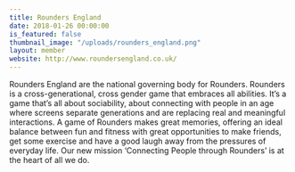 ```yaml
---
title: Rounders England
date: 2018-01-26 00:00:00
is_featured: false
thumbnail_image: "/uploads/rounders_england.png"
layout: member
website: http://www.roundersengland.co.uk/
---
```


Rounders England are the national governing body for Rounders. Rounders is a cross-generational, cross gender game that embraces all abilities. It’s a game that’s all about sociability, about connecting with people in an age where screens separate generations and are replacing real and meaningful interactions. A game of Rounders makes great memories, offering an ideal balance between fun and fitness with great opportunities to make friends, get some exercise and have a good laugh away from the pressures of everyday life. Our new mission ‘Connecting People through Rounders’ is at the heart of all we do.